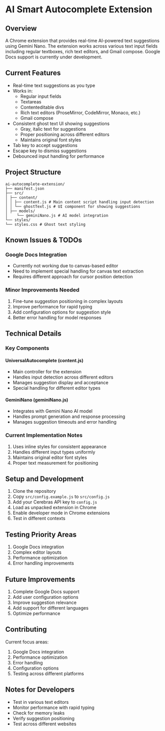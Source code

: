# AI Smart Autocomplete Extension

## Overview
A Chrome extension that provides real-time AI-powered text suggestions using Gemini Nano. The extension works across various text input fields including regular textboxes, rich text editors, and Gmail compose. Google Docs support is currently under development.

## Current Features
- Real-time text suggestions as you type
- Works in:
  - Regular input fields
  - Textareas
  - Contenteditable divs
  - Rich text editors (ProseMirror, CodeMirror, Monaco, etc.)
  - Gmail compose
- Consistent ghost text UI showing suggestions
  - Gray, italic text for suggestions
  - Proper positioning across different editors
  - Maintains original font styles
- Tab key to accept suggestions
- Escape key to dismiss suggestions
- Debounced input handling for performance

## Project Structure

```
ai-autocomplete-extension/
├── manifest.json
├── src/
│ ├── content/
│ │ ├── content.js # Main content script handling input detection
│ │ └── ghostText.js # UI component for showing suggestions
│ ├── models/
│    └── geminiNano.js # AI model integration
└── styles/
└── styles.css # Ghost text styling
```


## Known Issues & TODOs

### Google Docs Integration
- Currently not working due to canvas-based editor
- Need to implement special handling for canvas text extraction
- Requires different approach for cursor position detection

### Minor Improvements Needed
1. Fine-tune suggestion positioning in complex layouts
2. Improve performance for rapid typing
3. Add configuration options for suggestion style
4. Better error handling for model responses

## Technical Details

### Key Components

#### UniversalAutocomplete (content.js)
- Main controller for the extension
- Handles input detection across different editors
- Manages suggestion display and acceptance
- Special handling for different editor types

#### GeminiNano (geminiNano.js)
- Integrates with Gemini Nano AI model
- Handles prompt generation and response processing
- Manages suggestion timeouts and error handling

### Current Implementation Notes
1. Uses inline styles for consistent appearance
2. Handles different input types uniformly
3. Maintains original editor font styles
4. Proper text measurement for positioning

## Setup and Development

1. Clone the repository
2. Copy `src/config.example.js` to `src/config.js`
3. Add your Cerebras API key to `config.js`
4. Load as unpacked extension in Chrome
5. Enable developer mode in Chrome extensions
6. Test in different contexts

## Testing Priority Areas
1. Google Docs integration
2. Complex editor layouts
3. Performance optimization
4. Error handling improvements

## Future Improvements
1. Complete Google Docs support
2. Add user configuration options
3. Improve suggestion relevance
4. Add support for different languages
5. Optimize performance

## Contributing
Current focus areas:
1. Google Docs integration
2. Performance optimization
3. Error handling
4. Configuration options
5. Testing across different platforms

## Notes for Developers
- Test in various text editors
- Monitor performance with rapid typing
- Check for memory leaks
- Verify suggestion positioning
- Test across different websites
